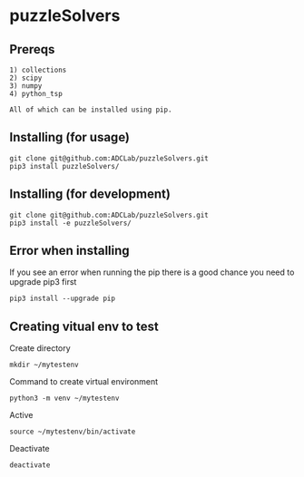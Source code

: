# puzzleSolvers

## Prereqs
```
1) collections
2) scipy
3) numpy
4) python_tsp

All of which can be installed using pip.
```

## Installing (for usage)
```
git clone git@github.com:ADCLab/puzzleSolvers.git
pip3 install puzzleSolvers/
```

## Installing (for development)
```
git clone git@github.com:ADCLab/puzzleSolvers.git
pip3 install -e puzzleSolvers/
```

## Error when installing
If you see an error when running the pip there is a good chance you need to upgrade pip3 first
```
pip3 install --upgrade pip
```

## Creating vitual env to test

Create directory 
```
mkdir ~/mytestenv
```

Command to create virtual environment 
```
python3 -m venv ~/mytestenv
```

Active
```
source ~/mytestenv/bin/activate
```
Deactivate
```
deactivate
```
